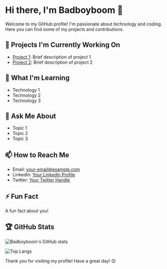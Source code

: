 
# Hi there, I'm Badboyboom 👋

Welcome to my GitHub profile! I'm passionate about technology and coding. Here you can find some of my projects and contributions.

## 🔭 Projects I'm Currently Working On
- [Project 1](https://github.com/Badboyboom/project1): Brief description of project 1
- [Project 2](https://github.com/Badboyboom/project2): Brief description of project 2

## 🌱 What I'm Learning
- Technology 1
- Technology 2
- Technology 3

## 💬 Ask Me About
- Topic 1
- Topic 2
- Topic 3

## 📫 How to Reach Me
- Email: [your-email@example.com](mailto:your-email@example.com)
- LinkedIn: [Your LinkedIn Profile](https://www.linkedin.com/in/your-profile)
- Twitter: [Your Twitter Handle](https://twitter.com/your-handle)

## ⚡ Fun Fact
A fun fact about you!

## 🏆 GitHub Stats
![Badboyboom's GitHub stats](https://github-readme-stats.vercel.app/api?username=Badboyboom&show_icons=true&theme=radical)

![Top Langs](https://github-readme-stats.vercel.app/api/top-langs/?username=Badboyboom&layout=compact&theme=radical)

Thank you for visiting my profile! Have a great day! 😊
